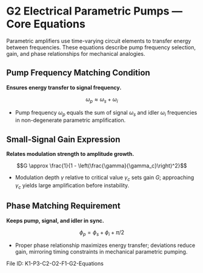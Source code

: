 # G2 Electrical Parametric Pumps — Core Equations

Parametric amplifiers use time-varying circuit elements to transfer energy between frequencies. These equations describe pump frequency selection, gain, and phase relationships for mechanical analogies.

## Pump Frequency Matching Condition
**Ensures energy transfer to signal frequency.**

$$\omega_p \approx \omega_s + \omega_i$$

- Pump frequency $\omega_p$ equals the sum of signal $\omega_s$ and idler $\omega_i$ frequencies in non-degenerate parametric amplification.

## Small-Signal Gain Expression
**Relates modulation strength to amplitude growth.**

$$G \approx \frac{1}{1 - \left(\frac{\gamma}{\gamma_c}\right)^2}$$

- Modulation depth $\gamma$ relative to critical value $\gamma_c$ sets gain $G$; approaching $\gamma_c$ yields large amplification before instability.

## Phase Matching Requirement
**Keeps pump, signal, and idler in sync.**

$$\phi_p = \phi_s + \phi_i + \pi/2$$

- Proper phase relationship maximizes energy transfer; deviations reduce gain, mirroring timing constraints in mechanical parametric pumping.

File ID: K1-P3-C2-O2-F1-G2-Equations
